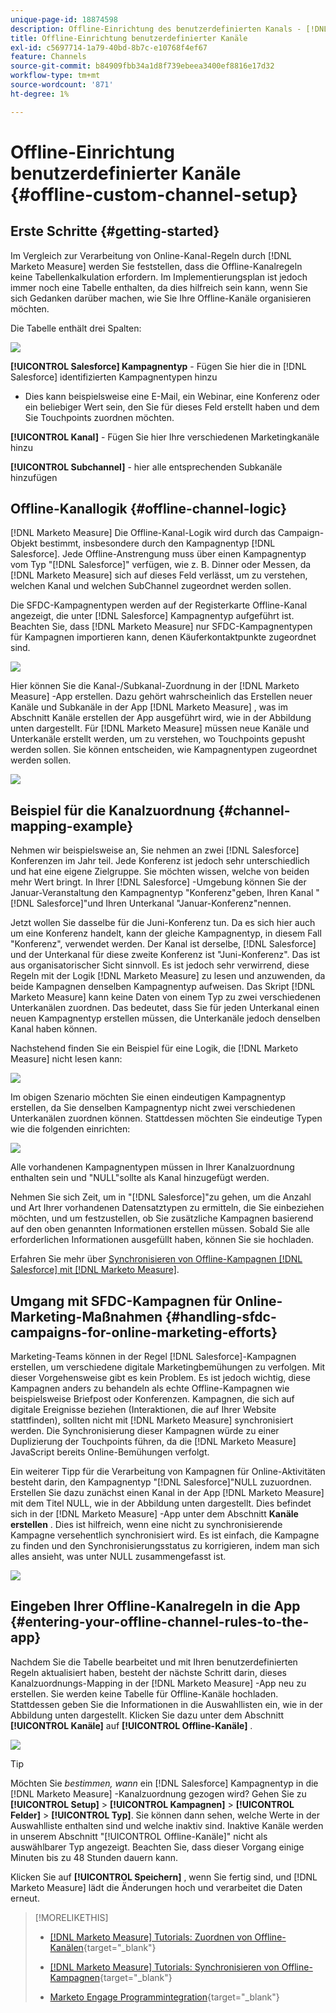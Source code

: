 ```yaml
---
unique-page-id: 18874598
description: Offline-Einrichtung des benutzerdefinierten Kanals - [!DNL Marketo Measure]
title: Offline-Einrichtung benutzerdefinierter Kanäle
exl-id: c5697714-1a79-40bd-8b7c-e10768f4ef67
feature: Channels
source-git-commit: b84909fbb34a1d8f739ebeea3400ef8816e17d32
workflow-type: tm+mt
source-wordcount: '871'
ht-degree: 1%

---
```


# Offline-Einrichtung benutzerdefinierter Kanäle {#offline-custom-channel-setup}

## Erste Schritte {#getting-started}

Im Vergleich zur Verarbeitung von Online-Kanal-Regeln durch [!DNL Marketo Measure] werden Sie feststellen, dass die Offline-Kanalregeln keine Tabellenkalkulation erfordern. Im Implementierungsplan ist jedoch immer noch eine Tabelle enthalten, da dies hilfreich sein kann, wenn Sie sich Gedanken darüber machen, wie Sie Ihre Offline-Kanäle organisieren möchten.

Die Tabelle enthält drei Spalten:

![](assets/1-2.png)

**[!UICONTROL Salesforce] Kampagnentyp** - Fügen Sie hier die in [!DNL Salesforce] identifizierten Kampagnentypen hinzu

* Dies kann beispielsweise eine E-Mail, ein Webinar, eine Konferenz oder ein beliebiger Wert sein, den Sie für dieses Feld erstellt haben und dem Sie Touchpoints zuordnen möchten.

**[!UICONTROL Kanal]** - Fügen Sie hier Ihre verschiedenen Marketingkanäle hinzu

**[!UICONTROL Subchannel]** - hier alle entsprechenden Subkanäle hinzufügen

## Offline-Kanallogik {#offline-channel-logic}

[!DNL Marketo Measure] Die Offline-Kanal-Logik wird durch das Campaign-Objekt bestimmt, insbesondere durch den Kampagnentyp [!DNL Salesforce]. Jede Offline-Anstrengung muss über einen Kampagnentyp vom Typ &quot;[!DNL Salesforce]&quot; verfügen, wie z. B. Dinner oder Messen, da [!DNL Marketo Measure] sich auf dieses Feld verlässt, um zu verstehen, welchen Kanal und welchen SubChannel zugeordnet werden sollen.

Die SFDC-Kampagnentypen werden auf der Registerkarte Offline-Kanal angezeigt, die unter [!DNL Salesforce] Kampagnentyp aufgeführt ist. Beachten Sie, dass [!DNL Marketo Measure] nur SFDC-Kampagnentypen für Kampagnen importieren kann, denen Käuferkontaktpunkte zugeordnet sind.

![](assets/2-2.png)

Hier können Sie die Kanal-/Subkanal-Zuordnung in der [!DNL Marketo Measure] -App erstellen. Dazu gehört wahrscheinlich das Erstellen neuer Kanäle und Subkanäle in der App [!DNL Marketo Measure] , was im Abschnitt Kanäle erstellen der App ausgeführt wird, wie in der Abbildung unten dargestellt. Für [!DNL Marketo Measure] müssen neue Kanäle und Unterkanäle erstellt werden, um zu verstehen, wo Touchpoints gepusht werden sollen. Sie können entscheiden, wie Kampagnentypen zugeordnet werden sollen.

![](assets/3-2.png)

## Beispiel für die Kanalzuordnung {#channel-mapping-example}

Nehmen wir beispielsweise an, Sie nehmen an zwei [!DNL Salesforce] Konferenzen im Jahr teil. Jede Konferenz ist jedoch sehr unterschiedlich und hat eine eigene Zielgruppe. Sie möchten wissen, welche von beiden mehr Wert bringt. In Ihrer [!DNL Salesforce] -Umgebung können Sie der Januar-Veranstaltung den Kampagnentyp &quot;Konferenz&quot;geben, Ihren Kanal &quot;[!DNL Salesforce]&quot;und Ihren Unterkanal &quot;Januar-Konferenz&quot;nennen.

Jetzt wollen Sie dasselbe für die Juni-Konferenz tun. Da es sich hier auch um eine Konferenz handelt, kann der gleiche Kampagnentyp, in diesem Fall &quot;Konferenz&quot;, verwendet werden. Der Kanal ist derselbe, [!DNL Salesforce] und der Unterkanal für diese zweite Konferenz ist &quot;Juni-Konferenz&quot;. Das ist aus organisatorischer Sicht sinnvoll. Es ist jedoch sehr verwirrend, diese Regeln mit der Logik [!DNL Marketo Measure] zu lesen und anzuwenden, da beide Kampagnen denselben Kampagnentyp aufweisen. Das Skript [!DNL Marketo Measure] kann keine Daten von einem Typ zu zwei verschiedenen Unterkanälen zuordnen. Das bedeutet, dass Sie für jeden Unterkanal einen neuen Kampagnentyp erstellen müssen, die Unterkanäle jedoch denselben Kanal haben können.

Nachstehend finden Sie ein Beispiel für eine Logik, die [!DNL Marketo Measure] nicht lesen kann:

![](assets/4-2.png)

Im obigen Szenario möchten Sie einen eindeutigen Kampagnentyp erstellen, da Sie denselben Kampagnentyp nicht zwei verschiedenen Unterkanälen zuordnen können. Stattdessen möchten Sie eindeutige Typen wie die folgenden einrichten:

![](assets/5-2.png)

Alle vorhandenen Kampagnentypen müssen in Ihrer Kanalzuordnung enthalten sein und &quot;NULL&quot;sollte als Kanal hinzugefügt werden.

Nehmen Sie sich Zeit, um in &quot;[!DNL Salesforce]&quot;zu gehen, um die Anzahl und Art Ihrer vorhandenen Datensatztypen zu ermitteln, die Sie einbeziehen möchten, und um festzustellen, ob Sie zusätzliche Kampagnen basierend auf den oben genannten Informationen erstellen müssen. Sobald Sie alle erforderlichen Informationen ausgefüllt haben, können Sie sie hochladen.

Erfahren Sie mehr über [Synchronisieren von Offline-Kampagnen [!DNL Salesforce] mit [!DNL Marketo Measure]](/help/channel-tracking-and-setup/offline-channels/legacy-processes/syncing-offline-campaigns.md).

## Umgang mit SFDC-Kampagnen für Online-Marketing-Maßnahmen {#handling-sfdc-campaigns-for-online-marketing-efforts}

Marketing-Teams können in der Regel [!DNL Salesforce]-Kampagnen erstellen, um verschiedene digitale Marketingbemühungen zu verfolgen. Mit dieser Vorgehensweise gibt es kein Problem. Es ist jedoch wichtig, diese Kampagnen anders zu behandeln als echte Offline-Kampagnen wie beispielsweise Briefpost oder Konferenzen. Kampagnen, die sich auf digitale Ereignisse beziehen (Interaktionen, die auf Ihrer Website stattfinden), sollten nicht mit [!DNL Marketo Measure] synchronisiert werden. Die Synchronisierung dieser Kampagnen würde zu einer Duplizierung der Touchpoints führen, da die [!DNL Marketo Measure] JavaScript bereits Online-Bemühungen verfolgt.

Ein weiterer Tipp für die Verarbeitung von Kampagnen für Online-Aktivitäten besteht darin, den Kampagnentyp &quot;[!DNL Salesforce]&quot;NULL zuzuordnen. Erstellen Sie dazu zunächst einen Kanal in der App [!DNL Marketo Measure] mit dem Titel NULL, wie in der Abbildung unten dargestellt. Dies befindet sich in der [!DNL Marketo Measure] -App unter dem Abschnitt **Kanäle erstellen** . Dies ist hilfreich, wenn eine nicht zu synchronisierende Kampagne versehentlich synchronisiert wird. Es ist einfach, die Kampagne zu finden und den Synchronisierungsstatus zu korrigieren, indem man sich alles ansieht, was unter NULL zusammengefasst ist.

![](assets/6-2.png)

## Eingeben Ihrer Offline-Kanalregeln in die App {#entering-your-offline-channel-rules-to-the-app}

Nachdem Sie die Tabelle bearbeitet und mit Ihren benutzerdefinierten Regeln aktualisiert haben, besteht der nächste Schritt darin, dieses Kanalzuordnungs-Mapping in der [!DNL Marketo Measure] -App neu zu erstellen. Sie werden keine Tabelle für Offline-Kanäle hochladen. Stattdessen geben Sie die Informationen in die Auswahllisten ein, wie in der Abbildung unten dargestellt. Klicken Sie dazu unter dem Abschnitt **[!UICONTROL Kanäle]** auf **[!UICONTROL Offline-Kanäle]** .

![](assets/7-2.png)

>[!TIP]
>
>Möchten Sie _bestimmen, wann_ ein [!DNL Salesforce] Kampagnentyp in die [!DNL Marketo Measure] -Kanalzuordnung gezogen wird? Gehen Sie zu **[!UICONTROL Setup]** > **[!UICONTROL Kampagnen]** > **[!UICONTROL Felder]** > **[!UICONTROL Typ]**. Sie können dann sehen, welche Werte in der Auswahlliste enthalten sind und welche inaktiv sind. Inaktive Kanäle werden in unserem Abschnitt &quot;[!UICONTROL Offline-Kanäle]&quot; nicht als auswählbarer Typ angezeigt. Beachten Sie, dass dieser Vorgang einige Minuten bis zu 48 Stunden dauern kann.

Klicken Sie auf **[!UICONTROL Speichern]** , wenn Sie fertig sind, und [!DNL Marketo Measure] lädt die Änderungen hoch und verarbeitet die Daten erneut.

>[!MORELIKETHIS]
>
>* [[!DNL Marketo Measure] Tutorials: Zuordnen von Offline-Kanälen](https://experienceleague.adobe.com/de/docs/marketo-measure-learn/tutorials/onboarding/marketo-measure-salesforce/mapping-offline-channels){target="_blank"}
>
>* [[!DNL Marketo Measure] Tutorials: Synchronisieren von Offline-Kampagnen](https://experienceleague.adobe.com/en/docs/marketo-measure-learn/tutorials/onboarding/marketo-measure-salesforce/syncing-offline-campaigns){target="_blank"}
>
>* [Marketo Engage Programmintegration](/help/marketo-measure-and-marketo/marketo-measure-integrations-with-marketo/marketo-engage-programs-integration.md#channel-mapping){target="_blank"}
